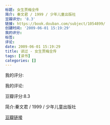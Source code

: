 ```yaml
---
标题: 女生贾梅全传
简介: 秦文君 / 1999 / 少年儿童出版社
豆瓣评分: '8.3'
链接: https://book.douban.com/subject/1054899/
创建时间: '2009-06-01 15:19:29'
我的评分:
标签:
评论:
date: 2009-06-01 15:19:29
title: 读过 - 女生贾梅全传
tags: [读书]
categories: []
---
```


我的评分:

我的评论:

豆瓣评分:8.3

简介:秦文君 / 1999 / 少年儿童出版社

[豆瓣链接](https://book.douban.com/subject/1054899/)

